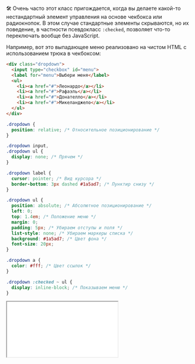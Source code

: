 
🛠 Очень часто этот класс пригождается, когда вы делаете какой-то нестандартный элемент управления на основе чекбокса или радиокнопок. В этом случае стандартные элементы скрываются, но их поведение, в частности псевдокласс `:checked`, позволяет что-то переключать вообще без JavaScript.

Например, вот это выпадающее меню реализовано на чистом HTML с использованием трюка в чекбоксом:

```html
<div class="dropdown">
  <input type="checkbox" id="menu">
  <label for="menu">Выбери меня</label>
  <ul>
    <li><a href="#">Леонардо</a></li>
    <li><a href="#">Рафаэль</a></li>
    <li><a href="#">Донателло</a></li>
    <li><a href="#">Микеланджело</a></li>
  </ul>
</div>
```

```css
.dropdown {
  position: relative; /* Относительное позиционирование */
}

.dropdown input,
.dropdown ul {
  display: none; /* Прячем */
}

.dropdown label {
  cursor: pointer; /* Вид курсора */
  border-bottom: 3px dashed #1a5ad7; /* Пунктир снизу */
}

.dropdown ul {
  position: absolute; /* Абсолютное позиционирование */
  left: 0;
  top: 1.4em; /* Положение меню */
  margin: 0;
  padding: 5px; /* Убираем отступы и поля */
  list-style: none; /* Убираем маркеры списка */
  background: #1a5ad7; /* Цвет фона */
  font-size: 20px;
}

.dropdown a {
  color: #fff; /* Цвет ссылок */
}

.dropdown :checked ~ ul {
  display: inline-block; /* Показываем меню */
}
```

<iframe title="Выпадающее меню" src="../demos/choose.html"></iframe>
